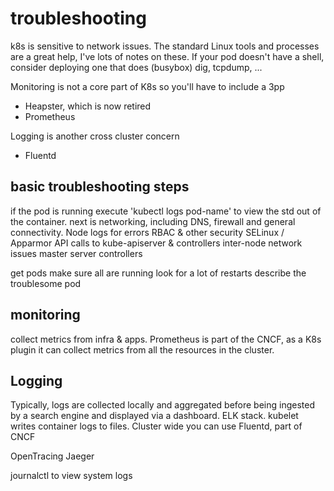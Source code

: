 # troubleshooting

k8s is sensitive to network issues. The standard Linux tools and processes are a great help, I've lots of notes on these.
If your pod doesn't have a shell, consider deploying one that does (busybox)
dig, tcpdump, ...

Monitoring is not a core part of K8s so you'll have to include a 3pp
* Heapster, which is now retired
* Prometheus

Logging is another cross cluster concern
* Fluentd

## basic troubleshooting steps

if the pod is running execute 'kubectl logs pod-name' to view the std out of the container.
next is networking, including DNS, firewall and general connectivity.
Node logs for errors
RBAC & other security SELinux / Apparmor
API calls to kube-apiserver & controllers
inter-node network issues
master server controllers

get pods
  make sure all are running
  look for a lot of restarts
describe the troublesome pod

## monitoring

collect metrics from infra & apps.
Prometheus is part of the CNCF, as a K8s plugin it can collect metrics from all the resources in the cluster.

## Logging

Typically, logs are collected locally and aggregated before being ingested by a search engine and displayed via a dashboard.
ELK stack.
kubelet writes container logs to files.
Cluster wide you can use Fluentd, part of CNCF

OpenTracing
Jaeger

journalctl to view system logs
